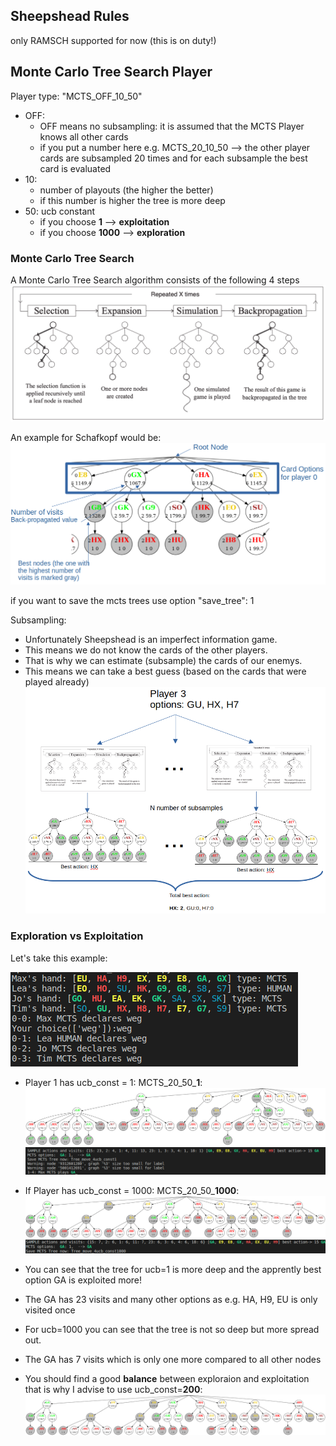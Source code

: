 ## Sheepshead Rules
only RAMSCH supported for now (this is on duty!)


## Monte Carlo Tree Search Player
Player type: "MCTS_OFF_10_50"
* OFF: 
    - OFF means no subsampling: it is assumed that the MCTS Player knows all other cards
    - if you put a number here e.g. MCTS_20_10_50 --> the other player cards are subsampled 20 times and for each subsample the best card is evaluated
* 10: 
    - number of playouts (the higher the better)
    - if this number is higher the tree is more deep
* 50: ucb constant
    - if you choose **1** --> **exploitation**
    - if you choose **1000** --> **exploration**

### Monte Carlo Tree Search
A Monte Carlo Tree Search algorithm consists of the following 4 steps
![mcts_algorithm](01_MCTS/mcts_algo.png)

An example for Schafkopf would be:
![mcts_nodes_explained](01_MCTS/mcts_nodes_explained.png)

if you want to save the mcts trees use option "save_tree": 1

Subsampling:

* Unfortunately Sheepshead is an imperfect information game.
* This means we do not know the cards of the other players.
* That is why we can estimate (subsample) the cards of our enemys.
* This means we can take a best guess (based on the cards that were played already)
![mcts_nodes_explained](01_MCTS/mcs_subsampling.png)

### Exploration vs Exploitation
Let's take this example:

![ddd](01_MCTS/seed_451.png)

* Player 1 has ucb_const = 1: MCTS_20_50_**1**:
![ddd](01_MCTS/Tree_move_4ucb_const1.png)
![ddd](01_MCTS/move_ucb_1.png)

* If Player has ucb_const = 1000: MCTS_20_50_**1000**: 
![ddd](01_MCTS/Tree_move_4ucb_const1000.png)
![ddd](01_MCTS/move_ucb_1000.png)

* You can see that the tree for ucb=1 is more deep and the apprently best option GA is exploited more!
* The GA has 23 visits and many other options as e.g. HA, H9, EU is only visited once
* For ucb=1000 you can see that the tree is not so deep but more spread out.
* The GA has 7 visits which is only one more compared to all other nodes

* You should find a good **balance** between exploraion and exploitation that is why I advise to use ucb_const=**200**:
![ddd](01_MCTS/Tree_move_4ucb_const200.png)
